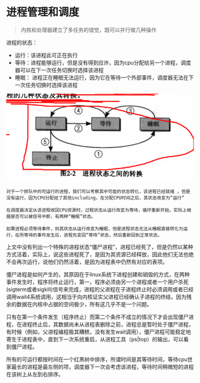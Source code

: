 # 进程管理和调度

> 内核和处理器建立了多任务的错觉，既可以并行做几种操作

进程的状态：

* 运行：该进程此可正在执行
* 等待：进程能够运行，但是没有得到应许，因为cpu分配给另一个进程，调度器可以在下一次任务切换时选择该进程
* 睡眠： 进程正在睡眠无法运行，因为它在等待一个外部事件，调度器无法在下一次任务切换时选择该进程

![](/assets/1533568505%281%29.png)

```
对于一个排队中的可运行的进程，我们可以考察其中可能的状态转化，该进程已经就绪 ，但是没有运行，因为CPU分配给了其他including，在分配CPU时间之后，其状态改变为“运行”

在调度器决定从该进程收回CPU资源时，过程状态从运行改变为等待，循环重新开始，实际上根据是否可以被信号中断，有两种“睡眠”状态。

如果进程必须等待事件，则其状态从运行改变为睡眠，但是进程状态无法从睡眠直接转化为运行，在所等待的事件发生后，进程先变回“等待”状态，然后重新回到正常状态。
```

上文中没有列出一个特殊的进程状态“僵尸进程”，进程已经死了，但是仍然以某种方式活着，实际上，说这些进程死了，是因为其资源已经释放，因此他们无法也绝不会再次运行，说他们仍然活着，是因为进程表中仍然有对应的表项。

僵尸进程是如何产生的，其原因在于linux系统下进程创建和销毁的方式，在两种事件发生时，程序将终止运行，第一，程序必须由另一个进程或者一个用户杀死\(sigterm或者sigkill\)信号来完成，进程的父进程在子进程终止时必须调用或者已经调用wait4系统调用，这相当于向内核证实父进程已经确认子进程的终结，因为残余的数据在内核中占据的空间极少，所有这几乎不是一个问题。

只有在第一个条件发生（程序终止）而第二个条件不成立的情况下才会出现僵尸进程，在进程终止后，其数据尚未从进程表删除之前，进程总是暂时处于僵尸进程，有时候（例如，父进程编程极其糟糕，没有发生wait调用），僵尸进程可能稳定地寄生于进程表中，直到下一次系统重启，从进程工具（ps\|top）的输出，可以看到僵尸进程。





所有的可运行都按时间在一个红黑树中排序，所谓时间是其等待时间，等待cpu世家最长的进程是最左侧的项，调度器下一次会考虑该进程，等待时间稍微短的进程在该树上从左到右排序。







